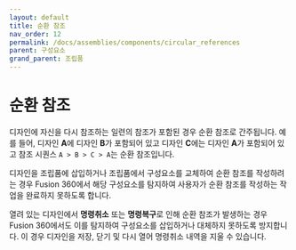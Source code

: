 ```yaml
---
layout: default
title: 순환 참조
nav_order: 12
permalink: /docs/assemblies/components/circular_references
parent: 구성요소
grand_parent: 조립품
---
```

순환 참조
=====

디자인에 자신을 다시 참조하는 일련의 참조가 포함된 경우 순환 참조로 간주됩니다. 예를 들어, 디자인 **A**에 디자인 **B**가 포함되어 있고 디자인 **C**에는 디자인 **A**가 포함되어 있고 참조 시퀀스 `A > B > C > A`는 순환 참조입니다.

디자인을 조립품에 삽입하거나 조립품에서 구성요소를 교체하여 순환 참조를 작성하려는 경우 Fusion 360에서 해당 구성요소를 탐지하여 사용자가 순환 참조를 작성하는 작업을 완료하지 못하도록 합니다.

열려 있는 디자인에서 **명령취소** 또는 **명령복구**로 인해 순환 참조가 발생하는 경우 Fusion 360에서도 이를 탐지하여 구성요소를 삽입하거나 대체하지 못하도록 방지합니다. 이 경우 디자인을 저장, 닫기 및 다시 열어 명령취소 내역을 지울 수 있습니다.